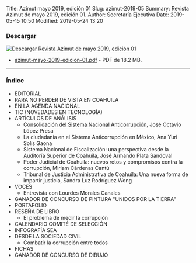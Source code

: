 Title: Azimut mayo 2019, edición 01
Slug: azimut-2019-05
Summary: Revista Azimut de mayo 2019, edición 01.
Author: Secretaría Ejecutiva
Date: 2019-05-15 10:50
Modified: 2019-05-24 13:20


### Descargar

<a href="azimut-mayo-2019-edicion-01.pdf"><img class="img-fluid" src="imagen-descargar.jpg" alt="Descargar Revista Azimut de mayo 2019, edición 01"></a>

* [azimut-mayo-2019-edicion-01.pdf](azimut-mayo-2019-edicion-01.pdf) - PDF de 18.2 MB.

---

### Índice

* EDITORIAL
* PARA NO PERDER DE VISTA EN COAHUILA
* EN LA AGENDA NACIONAL
* TIC (NOVEDADES EN TECNOLOGÍA)
* ARTÍCULOS DE ANÁLISIS
    * [Consolidación del Sistema Nacional Anticorrupción]({filename}/publicaciones/2019-05-21-consolidacion-del-sna.md), José Octavio López Presa
    * La ciudadanía en el Sistema Anticorrupción en México, Ana Yuri Solís Gaona
    * Sistema Nacional de Fiscalización: una perspectiva desde la Auditoría Superior de Coahuila, José Armando Plata Sandoval
    * Poder Judicial de Coahuila: nuevos retos y compromisos contra la corrupción, Miriam Cárdenas Cantú
    * Tribunal de Justicia Administrativa de Coahuila: Una nueva forma de impartir justicia, Sandra Luz Rodríguez Wong
* VOCES
    * Entrevista con Lourdes Morales Canales
* GANADOR DE CONCURSO DE PINTURA "UNIDOS POR LA TIERRA"
* PORTAFOLIO
* RESEÑA DE LIBRO
    * El problema de medir la corrupción
* CALENDARIO COMITÉ DE SELECCIÓN
* INFOGRAFÍA SEA
* DESDE LA SOCIEDAD CIVIL
    * Combatir la corrupción entre todos
* FICHAS
* GANADOR DE CONCURSO DE DIBUJO
